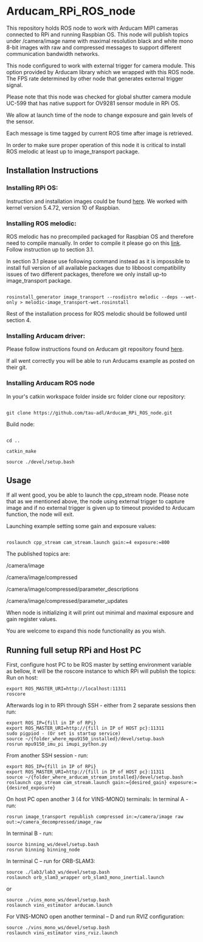 # Arducam_RPi_ROS_node 

This repository holds ROS node to work with Arducam MIPI cameras connected to RPi and running Raspbian OS. This node will publish topics under /camera/image name with maximal resolution black and white mono 8-bit images with raw and compressed messages to support different communication bandwidth networks. 

This node configured to work with external trigger for camera module. This option provided by Arducam library which we wrapped with this ROS node.
The FPS rate determined by other node that generates external trigger signal.

Please note that this node was checked for global shutter camera module UC-599 that has native support for OV9281 sensor module in RPi OS.



We allow at launch time of the node to change exposure and gain levels of the sensor. 

Each message is time tagged by current ROS time after image is retrieved.

In order to make sure proper operation of this node it is critical to install ROS melodic at least up to image_transport package.



## Installation Instructions



### Installing RPi OS:

Instruction and installation images could be found [here](https://www.raspberrypi.org/software/operating-systems/). We worked with kernel version 5.4.72, version 10 of Raspbian.



### Installing ROS melodic:

ROS melodic has no precompiled packaged for Raspbian OS and therefore need to compile manually. In order to compile it please go on this [link](http://wiki.ros.org/ROSberryPi/Installing%20ROS%20Melodic%20on%20the%20Raspberry%20Pi). Follow instruction up to section 3.1.



In section 3.1 please use following command instead as it is impossible to install full version of all available packages due to libboost compatibility issues of two different packages, therefore we only install up-to image_transport package.



```

rosinstall_generator image_transport --rosdistro melodic --deps --wet-only > melodic-image_transport-wet.rosinstall 

```

Rest of the installation process for ROS melodic should be followed until section 4.



### Installing Arducam driver:

Please follow instructions found on Arducam git repository found [here](https://github.com/ArduCAM/MIPI_Camera/tree/master/RPI).



If all went correctly you will be able to run Arducams example as posted on their git.



### Installing Arducam ROS node

In your's catkin workspace folder inside src folder clone our repository:

```

git clone https://github.com/tau-adl/Arducam_RPi_ROS_node.git

```

Build node:

```

cd ..

catkin_make

source ./devel/setup.bash

```



## Usage



If all went good, you be able to launch the cpp_stream node. Please note that as we mentioned above, the node using external trigger to capture image and if no external trigger is given up to timeout provided to Arducam function, the node will exit.



Launching example setting some gain and exposure values:

```

roslaunch cpp_stream cam_stream.launch gain:=4 exposure:=800

```



The published topics are:

/camera/image

/camera/image/compressed

/camera/image/compressed/parameter_descriptions

/camera/image/compressed/parameter_updates



When node is initializing it will print out minimal and maximal exposure and gain register values.



You are welcome to expand this node functionality as you wish.

## Running full setup RPi and Host PC

First, configure host PC to be ROS master by setting environment variable as bellow, it will be the roscore instance to which RPi will publish the topics:
Run on host:
```
export ROS_MASTER_URI=http://localhost:11311
roscore
``` 
Afterwards log in to RPi through SSH - either from 2 separate sessions then run:
```
export ROS_IP={fill in IP of RPi}
export ROS_MASTER_URI=http://{fill in IP of HOST pc}:11311
sudo pigpiod - (Or set is startup service)
source ~/{folder_where_mpu9150_installed}/devel/setup.bash
rosrun mpu9150_imu_pi imupi_python.py
```
From another SSH session - run:
```
export ROS_IP={fill in IP of RPi}
export ROS_MASTER_URI=http://{fill in IP of HOST pc}:11311
source ~/{folder_where_arducam_stream_installed}/devel/setup.bash
roslaunch cpp_stream cam_stream.launch gain:={desired_gain} exposure:={desired_exposure}
```
On host PC open another 3 (4 for VINS-MONO) terminals:
In terminal A - run:
```
rosrun image_transport republish compressed in:=/camera/image raw out:=/camera_decompressed/image_raw
```
In terminal B - run:
```
source binning_ws/devel/setup.bash
rosrun binning binning_node
```
In terminal C – run for ORB-SLAM3:
```
source ./lab3/lab3_ws/devel/setup.bash
roslaunch orb_slam3_wrapper orb_slam3_mono_inertial.launch
```
or
```
source ./vins_mono_ws/devel/setup.bash
roslaunch vins_estimator arducam.launch
```
For VINS-MONO open another terminal – D and run RVIZ configuration:
```
source ./vins_mono_ws/devel/setup.bash
roslaunch vins_estimator vins_rviz.launch
```
